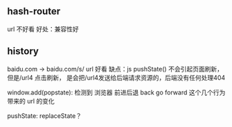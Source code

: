 ##  hash-router
url 不好看
好处：兼容性好

## history
baidu.com -> baidu.com/s/
url 好看
缺点：js pushState() 不会引起页面刷新， 但是/url4 点击刷新， 是会把/url4发送给后端请求资源的，后端没有任何处理404

window.add(popstate): 检测到 浏览器 前进后退
back go forward 这个几个行为带来的 url 的变化


pushState: 
replaceState？